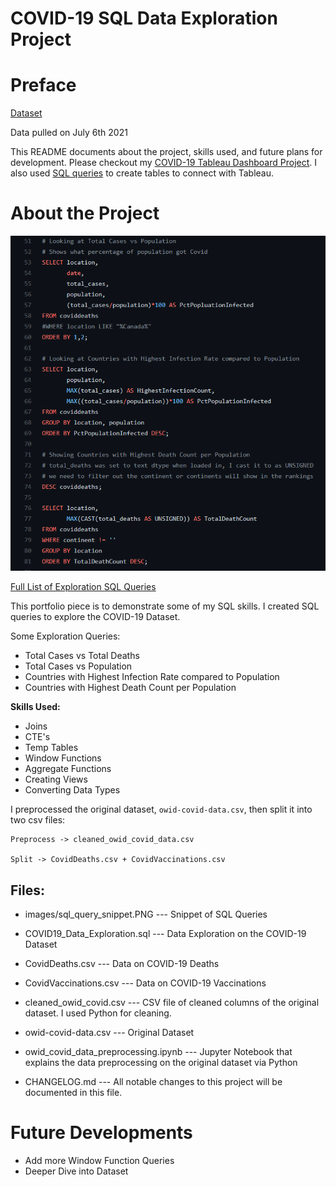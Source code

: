 # COVID-19 SQL Data Exploration Project

# Preface


[Dataset](https://ourworldindata.org/covid-deaths) 

Data pulled on July 6th 2021

This README documents about the project, skills used, and future plans for development. Please checkout my [COVID-19 Tableau Dashboard Project](https://github.com/AspiringDSer/PortfolioProjects/tree/main/Tableau-Projects/COVID-19_Dashboard). I also used [SQL queries](https://github.com/AspiringDSer/COVID19_Tableau_Dashboard/blob/master/COVID19_data_for_tableau_dashboard.sql) to create tables to connect with Tableau.

# About the Project

![SQL Queries](./images/sql_query_snippet.PNG)

[Full List of Exploration SQL Queries](https://github.com/AspiringDSer/COVID19-SQL-Data-Exploration-Project/blob/master/COVID19_Data_Exploration.sql)

This portfolio piece is to demonstrate some of my SQL skills. I created SQL queries to explore the COVID-19 Dataset. 

Some Exploration Queries:
* Total Cases vs Total Deaths
* Total Cases vs Population
* Countries with Highest Infection Rate compared to Population
* Countries with Highest Death Count per Population 

**Skills Used:**
* Joins
* CTE's 
* Temp Tables 
* Window Functions
* Aggregate Functions
* Creating Views 
* Converting Data Types 

I preprocessed the original dataset, `owid-covid-data.csv`,  then split it into two csv files:

    Preprocess -> cleaned_owid_covid_data.csv 

    Split -> CovidDeaths.csv + CovidVaccinations.csv 

## Files:
* images/sql_query_snippet.PNG --- Snippet of SQL Queries 

* COVID19_Data_Exploration.sql --- Data Exploration on the COVID-19 Dataset

* CovidDeaths.csv --- Data on COVID-19 Deaths

* CovidVaccinations.csv --- Data on COVID-19 Vaccinations        

* cleaned_owid_covid.csv --- CSV file of cleaned columns of the original dataset. I used Python for cleaning. 

* owid-covid-data.csv --- Original Dataset 

* owid_covid_data_preprocessing.ipynb --- Jupyter Notebook that explains the data preprocessing on the original dataset via Python
* CHANGELOG&#46;md --- All notable changes to this project will be documented in this file. 

# Future Developments
* Add more Window Function Queries 
* Deeper Dive into Dataset 



